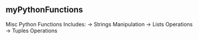 ## myPythonFunctions

Misc Python Functions  Includes: -> Strings Manipulation -> Lists Operations -> Tuples Operations
